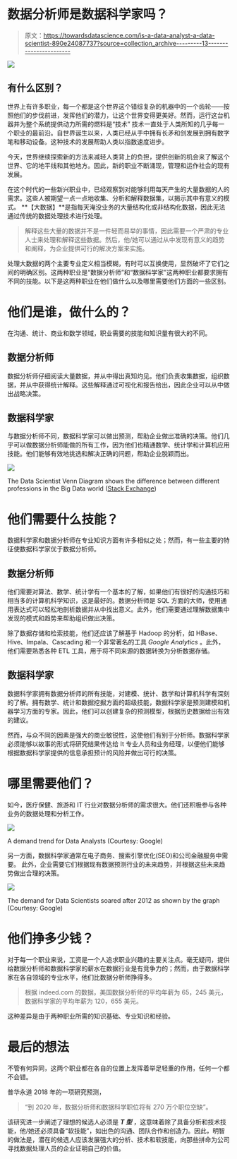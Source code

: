 # 数据分析师是数据科学家吗？

> 原文：<https://towardsdatascience.com/is-a-data-analyst-a-data-scientist-890e24087737?source=collection_archive---------13----------------------->

![](img/ee26a5e91a1876b7e2e3f672fb3e7693.png)

## 有什么区别？

世界上有许多职业，每一个都是这个世界这个错综复杂的机器中的一个齿轮——按照他们的步伐前进，发挥他们的潜力，让这个世界变得更美好。然而，运行这台机器并为整个系统提供动力所需的燃料是“技术”
技术一直处于人类所知的几乎每一个职业的最前沿。自世界诞生以来，人类已经从手中拥有长矛和剑发展到拥有数字笔和移动设备。这种技术的发展帮助人类以指数速度进步。

今天，世界继续探索新的方法来减轻人类背上的负担，提供创新的机会来了解这个世界、它的地平线和其他地方。因此，新的职业不断涌现，管理和运作社会的现有发展。

在这个时代的一些新兴职业中，已经观察到对能够利用每天产生的大量数据的人的需求。这些人被期望一点一点地收集、分析和解释数据集，以揭示其中有意义的模式。
**【大数据】**是指每天淹没业务的大量结构化或非结构化数据，因此无法通过传统的数据处理技术进行处理。

> 解释这些大量的数据并不是一件轻而易举的事情，因此需要一个严肃的专业人士来处理和解释这些数据。然后，他/她可以通过从中发现有意义的趋势和阐释，为企业提供可行的解决方案来实施。

处理大数据的两个主要专业定义相当模糊，有时可以互换使用，显然破坏了它们之间的明确区别。这两种职业是“数据分析师”和“数据科学家”这两种职业都要求拥有不同的技能。以下是这两种职业在他们做什么以及哪里需要他们方面的一些区别。

# 他们是谁，做什么的？

在沟通、统计、商业和数学领域，职业需要的技能和知识量有很大的不同。

## 数据分析师

数据分析师仔细阅读大量数据，并从中得出真知灼见。他们负责收集数据，组织数据，并从中获得统计解释。这些解释通过可视化和报告给出，因此企业可以从中做出战略决策。

## 数据科学家

与数据分析师不同，数据科学家可以做出预测，帮助企业做出准确的决策。他们几乎可以做数据分析师能做的所有工作，因为他们也精通数学、统计学和计算机应用技能。他们能够有效地挑选和解决正确的问题，帮助企业脱颖而出。

![](img/a125c2137ba06e34684ef4c620120376.png)

The Data Scientist Venn Diagram shows the difference between different professions in the Big Data world ([Stack Exchange](https://datascience.stackexchange.com/questions/2403/data-science-without-knowledge-of-a-specific-topic-is-it-worth-pursuing-as-a-ca))

# 他们需要什么技能？

数据科学家和数据分析师在专业知识方面有许多相似之处；然而，有一些主要的特征使数据科学家优于数据分析师。

## 数据分析师

他们需要对算法、数学、统计学有一个基本的了解，如果他们有很好的沟通技巧和相当多的计算机科学知识，这是最好的。数据分析师是 SQL 方面的大师，使用通用表达式可以轻松地剖析数据并从中找出意义。此外，他们需要通过理解数据集中发现的模式和趋势来帮助组织做出决策。

除了数据存储和检索技能，他们还应该了解基于 Hadoop 的分析，如 HBase、Hive、Impala、Cascading 和一个非常著名的工具 *Google Analytics* 。此外，他们需要熟悉各种 ETL 工具，用于将不同来源的数据转换为分析数据存储。

## 数据科学家

数据科学家拥有数据分析师的所有技能，对建模、统计、数学和计算机科学有深刻的了解。拥有数学、统计和数据挖掘方面的超级技能，数据科学家是预测建模和机器学习方面的专家。因此，他们可以创建复杂的预测模型，根据历史数据给出有效的建议。

然而，与众不同的因素是强大的商业敏锐性，这使他们有别于分析师。数据科学家必须能够以故事的形式将研究结果传达给 It 专业人员和业务经理，以便他们能够根据数据科学家提供的信息承担预计的风险并做出可行的决策。

# 哪里需要他们？

如今，医疗保健、旅游和 IT 行业对数据分析师的需求很大。他们还积极参与各种业务的数据处理和分析工作。

![](img/b8eb5dd4da0dbb630d1669d265b5fba1.png)

A demand trend for Data Analysts (Courtesy: Google)

另一方面，数据科学家通常在电子商务、搜索引擎优化(SEO)和公司金融服务中需要。
此外，企业需要它们根据现有数据预测行业的未来趋势，并根据这些未来趋势做出合理的决策。

![](img/04b9c8accacf7f7e7e99a1c12309e682.png)

The demand for Data Scientists soared after 2012 as shown by the graph (Courtesy: Google)

# 他们挣多少钱？

对于每一个职业来说，工资是一个人追求职业兴趣的主要关注点。毫无疑问，提供给数据分析师和数据科学家的薪水在数据行业是有竞争力的；然而，由于数据科学家在各自领域的专业水平，他们比数据分析师挣得多。

> 根据 indeed.com 的数据，美国数据分析师的平均年薪为 65，245 美元，数据科学家的平均年薪为 120，655 美元。

这种差异是由于两种职业所需的知识基础、专业知识和经验。

# 最后的想法

不管有何异同，这两个职业都在各自的位置上发挥着举足轻重的作用，任何一个都不会错。

普华永道 2018 年的一项研究预测，

> “到 2020 年，数据分析师和数据科学职位将有 270 万个职位空缺”。

该研究进一步阐述了理想的候选人必须是 ***T 型*** ，这意味着除了具备分析和技术技能，他/她还必须具备“软技能”，如出色的沟通、团队合作和创造力。因此，明智的做法是，潜在的候选人应该发展强大的分析、技术和软技能，向那些拼命为公司寻找数据处理人员的企业证明自己的价值。